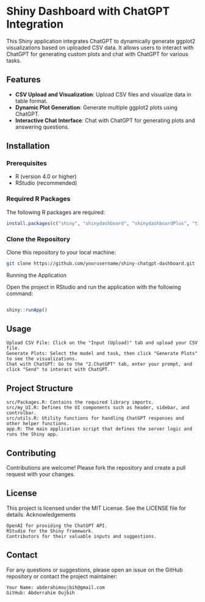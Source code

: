 # Shiny Dashboard with ChatGPT Integration

This Shiny application integrates ChatGPT to dynamically generate ggplot2 visualizations based on uploaded CSV data. It allows users to interact with ChatGPT for generating custom plots and chat with ChatGPT for various tasks.

## Features

- **CSV Upload and Visualization**: Upload CSV files and visualize data in table format.
- **Dynamic Plot Generation**: Generate multiple ggplot2 plots using ChatGPT.
- **Interactive Chat Interface**: Chat with ChatGPT for generating plots and answering questions.

## Installation

### Prerequisites

- R (version 4.0 or higher)
- RStudio (recommended)

### Required R Packages

The following R packages are required:
  
```r
install.packages(c("shiny", "shinydashboard", "shinydashboardPlus", "tidyverse", "plotly", "glue", "httr2"))
```


### Clone the Repository

Clone this repository to your local machine:

```bash
git clone https://github.com/yourusername/shiny-chatgpt-dashboard.git
```
Running the Application

Open the project in RStudio and run the application with the following command:

```r

shiny::runApp()
```
## Usage

    Upload CSV File: Click on the "Input (Upload)" tab and upload your CSV file.
    Generate Plots: Select the model and task, then click "Generate Plots" to see the visualizations.
    Chat with ChatGPT: Go to the "2.ChatGPT" tab, enter your prompt, and click "Send" to interact with ChatGPT.

## Project Structure

    src/Packages.R: Contains the required library imports.
    src/my_UI.R: Defines the UI components such as header, sidebar, and controlbar.
    src/utils.R: Utility functions for handling ChatGPT responses and other helper functions.
    app.R: The main application script that defines the server logic and runs the Shiny app.

## Contributing

Contributions are welcome! Please fork the repository and create a pull request with your changes.

## License

This project is licensed under the MIT License. See the LICENSE file for details.
Acknowledgements

    OpenAI for providing the ChatGPT API.
    RStudio for the Shiny framework.
    Contributors for their valuable inputs and suggestions.

## Contact

For any questions or suggestions, please open an issue on the GitHub repository or contact the project maintainer:

    Your Name: abderahimoujbih@gmail.com
    GitHub: Abderrahim Oujbih
